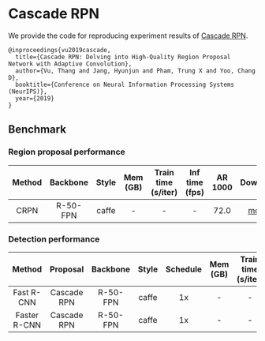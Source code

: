 
# Cascade RPN

We provide the code for reproducing experiment results of [Cascade RPN](https://arxiv.org/abs/1909.06720).
```
@inproceedings{vu2019cascade,
  title={Cascade RPN: Delving into High-Quality Region Proposal Network with Adaptive Convolution},
  author={Vu, Thang and Jang, Hyunjun and Pham, Trung X and Yoo, Chang D},
  booktitle={Conference on Neural Information Processing Systems (NeurIPS)},
  year={2019}
}
```

## Benchmark
### Region proposal performance
| Method | Backbone | Style | Mem (GB) | Train time (s/iter) | Inf time (fps) | AR 1000 |                Download                |
|:------:|:--------:|:-----:|:--------:|:-------------------:|:--------------:|:-------:|:--------------------------------------:|
|  CRPN  | R-50-FPN | caffe |     -    |          -          |        -       |   72.0  | [model](https://drive.google.com/file/d/1qxVdOnCgK-ee7_z0x6mvAir_glMu2Ihi/view?usp=sharing) |

### Detection performance
|     Method    |   Proposal  | Backbone |  Style  | Schedule | Mem (GB) | Train time (s/iter) | Inf time (fps) | box AP |                   Download                   |
|:-------------:|:-----------:|:--------:|:-------:|:--------:|:--------:|:-------------------:|:--------------:|:------:|:--------------------------------------------:|
|   Fast R-CNN  | Cascade RPN | R-50-FPN |  caffe  |    1x    |    -     |          -          |        -       |  39.9  | [model](https://drive.google.com/file/d/1NmbnuY5VHi8I9FE8xnp5uNvh2i-t-6_L/view?usp=sharing) |
|  Faster R-CNN | Cascade RPN | R-50-FPN |  caffe  |    1x    |    -     |          -          |        -       |  40.4  | [model](https://drive.google.com/file/d/1dS3Q66qXMJpcuuQgDNkLp669E5w1UMuZ/view?usp=sharing) |
